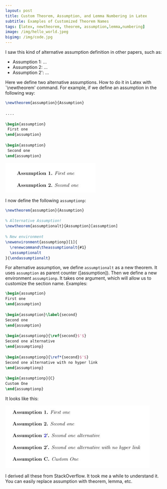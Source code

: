 ```yaml
---
layout: post
title: Custom Theorem, Assumption, and Lemma Numbering in Latex
subtitle: Examples of Customized Theorem Names
tags: [latex, newtheorem, theorem, assumption,lemma,numbering]
image: /img/hello_world.jpeg
bigimg: /img/code.jpg
---
```


I saw this kind of alternative assumption definition in other papers, such as:

- Assumption 1: ...
- Assumption 2: ...
- Assumption 2': ...

Here we define two alternative assumptions. How to do it in Latex with `\newtheorem' command. For example, if we define an assumption in the following way:

```latex
\newtheorem{assumption}{Assumption}

....

\begin{assumption}
 First one
\end{assumption}

\begin{assumption}
 Second one
\end{assumption}
```

![Latex Assumptions](/img/assumption-latex-1.JPG)

I now define the following `assumptionp`:

```latex
\newtheorem{assumption}{Assumption}

% Alternative Assumption!
\newtheorem{assumptionalt}{Assumption}[assumption]

% New environment
\newenvironment{assumptionp}[1]{
  \renewcommand\theassumptionalt{#1}
  \assumptionalt
}{\endassumptionalt}
```

For alternative assumption, we define `assumptionalt` as a new theorem. It uses `assumption` as parent counter ([assumption]). Then we define a new environment `assumptionp`. It takes one argument, which will allow us to customize the section name. Examples:

```latex
\begin{assumption}
First one
\end{assumption}

\begin{assumption}\label{second}
Second one
\end{assumption}

\begin{assumptionp}{\ref{second}$'$}
Second one alternative
\end{assumptionp}

\begin{assumptionp}{\ref*{second}$'$}
Second one alternative with no hyper link
\end{assumptionp}

\begin{assumptionp}{C}
Custom One
\end{assumptionp}
```

It looks like this:

![Custome Assumption Alternatives Latex](/img/assumption-latex-2.JPG)

I derived all these from StackOverflow. It took me a while to understand it. You can easily replace assumption with theorem, lemma, etc. 
